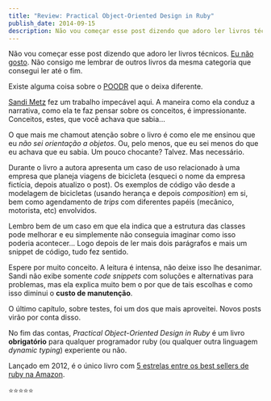 ```yaml
---
title: "Review: Practical Object-Oriented Design in Ruby"
publish_date: 2014-09-15
description: Não vou começar esse post dizendo que adoro ler livros técnicos. Eu não gosto. Não consigo me lembrar de outros livros da mesma categoria que consegui ler até o fim.
---
```


Não vou começar esse post dizendo que adoro ler livros técnicos.
[Eu não gosto](http://www.goodreads.com/review/list/12920420-matias-leidemer?shelf=read).
Não consigo me lembrar de outros livros da mesma categoria que consegui ler até
o fim.

Existe alguma coisa sobre o [POODR](http://www.poodr.com/) que o deixa
diferente.

[Sandi Metz](https://twitter.com/sandimetz) fez um trabalho impecável aqui. A
maneira como ela conduz a narrativa, como ela te faz pensar sobre os conceitos,
é impressionante. Conceitos, estes, que você achava que sabia...

O que mais me chamout atenção sobre o livro é como ele me ensinou que eu _não
sei orientação a objetos_. Ou, pelo menos, que eu sei menos do que eu achava que
eu sabia. Um pouco chocante? Talvez. Mas necessário.

Durante o livro a autora apresenta um caso de uso relacionado à uma empresa que
planeja viagens de bicicleta (esqueci o nome da empresa fictícia, depois
atualizo o post). Os exemplos de código vão desde a modelagem de bicicletas
(usando herança e depois _composition_) em si, bem como agendamento de _trips_
com diferentes papéis (mecânico, motorista, etc) envolvidos.

Lembro bem de um caso em que ela indica que a estrutura das classes pode
melhorar e eu simplemente não conseguia imaginar como isso poderia acontecer...
Logo depois de ler mais dois parágrafos e mais um snippet de código, tudo fez
sentido.

Espere por muito conceito. A leitura é intensa, não deixe isso lhe desanimar.
Sandi não exibe somente _code snippets_ com soluções e alternativas para
problemas, mas ela explica muito bem o por que de tais escolhas e como isso
diminui o **custo de manutenção**.

O último capítulo, sobre testes, foi um dos que mais aproveitei. Novos posts
virão por conta disso.

No fim das contas, _Practical Object-Oriented Design in Ruby_ é um livro
**obrigatório** para qualquer programador ruby (ou qualquer outra linguagem
_dynamic typing_) experiente ou não.

Lançado em 2012, é o único livro com
[5 estrelas entre os best sellers de ruby na Amazon](http://www.amazon.com/Practical-Object-Oriented-Design-Ruby-Addison-Wesley/dp/0321721330/ref=zg_bs_6134006011_3).

⭐️⭐️⭐️⭐️⭐️
